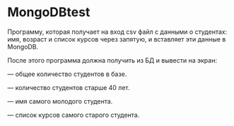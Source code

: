 # MongoDBtest

Программу, которая получает на вход csv файл с данными о студентах: имя, возраст и список курсов через запятую,
и вставляет эти данные в MongoDB.

После этого программа должна получить из БД и вывести на экран: 

— общее количество студентов в базе.

— количество студентов старше 40 лет.

— имя самого молодого студента.

— список курсов самого старого студента.
